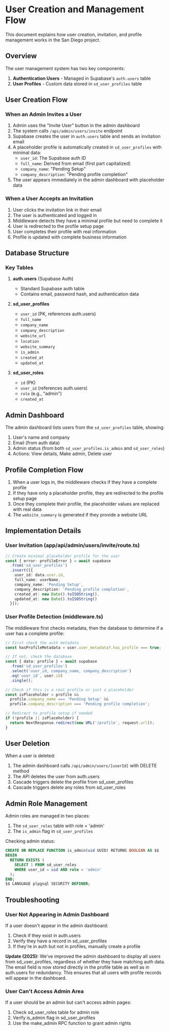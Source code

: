 # User Creation and Management Flow

This document explains how user creation, invitation, and profile management works in the San Diego project.

## Overview

The user management system has two key components:
1. **Authentication Users** - Managed in Supabase's `auth.users` table
2. **User Profiles** - Custom data stored in `sd_user_profiles` table

## User Creation Flow

### When an Admin Invites a User

1. Admin uses the "Invite User" button in the admin dashboard
2. The system calls `/api/admin/users/invite` endpoint
3. Supabase creates the user in `auth.users` table and sends an invitation email
4. A placeholder profile is automatically created in `sd_user_profiles` with minimal data:
   - `user_id`: The Supabase auth ID
   - `full_name`: Derived from email (first part capitalized)
   - `company_name`: "Pending Setup"
   - `company_description`: "Pending profile completion"
5. The user appears immediately in the admin dashboard with placeholder data

### When a User Accepts an Invitation

1. User clicks the invitation link in their email
2. The user is authenticated and logged in
3. Middleware detects they have a minimal profile but need to complete it
4. User is redirected to the profile setup page
5. User completes their profile with real information
6. Profile is updated with complete business information

## Database Structure

### Key Tables

1. **auth.users** (Supabase Auth)
   - Standard Supabase auth table
   - Contains email, password hash, and authentication data

2. **sd_user_profiles**
   - `user_id` (PK, references auth.users)
   - `full_name`
   - `company_name`
   - `company_description`
   - `website_url`
   - `location`
   - `website_summary`
   - `is_admin`
   - `created_at`
   - `updated_at`

3. **sd_user_roles**
   - `id` (PK)
   - `user_id` (references auth.users)
   - `role` (e.g., "admin")
   - `created_at`

## Admin Dashboard

The admin dashboard lists users from the `sd_user_profiles` table, showing:
1. User's name and company
2. Email (from auth data)
3. Admin status (from both `sd_user_profiles.is_admin` and `sd_user_roles`)
4. Actions: View details, Make admin, Delete user

## Profile Completion Flow

1. When a user logs in, the middleware checks if they have a complete profile
2. If they have only a placeholder profile, they are redirected to the profile setup page
3. Once they complete their profile, the placeholder values are replaced with real data
4. The `website_summary` is generated if they provide a website URL

## Implementation Details

### User Invitation (app/api/admin/users/invite/route.ts)

```typescript
// Create minimal placeholder profile for the user
const { error: profileError } = await supabase
  .from('sd_user_profiles')
  .insert([{
    user_id: data.user.id,
    full_name: userName,
    company_name: 'Pending Setup',
    company_description: 'Pending profile completion',
    created_at: new Date().toISOString(),
    updated_at: new Date().toISOString()
  }]);
```

### User Profile Detection (middleware.ts)

The middleware first checks metadata, then the database to determine if a user has a complete profile:

```typescript
// First check the auth metadata
const hasProfileMetadata = user.user_metadata?.has_profile === true;

// If not, check the database
const { data: profile } = await supabase
  .from('sd_user_profiles')
  .select('user_id, company_name, company_description')
  .eq('user_id', user.id)
  .single();

// Check if this is a real profile or just a placeholder
const isPlaceholder = profile && 
  profile.company_name === 'Pending Setup' && 
  profile.company_description === 'Pending profile completion';

// Redirect to profile setup if needed
if (!profile || isPlaceholder) {
  return NextResponse.redirect(new URL('/profile', request.url));
}
```

## User Deletion

When a user is deleted:
1. The admin dashboard calls `/api/admin/users/[userId]` with DELETE method
2. The API deletes the user from auth.users
3. Cascade triggers delete the profile from sd_user_profiles
4. Cascade triggers delete any roles from sd_user_roles

## Admin Role Management

Admin roles are managed in two places:
1. The `sd_user_roles` table with role = 'admin'
2. The `is_admin` flag in `sd_user_profiles`

Checking admin status:
```sql
CREATE OR REPLACE FUNCTION is_admin(uid UUID) RETURNS BOOLEAN AS $$
BEGIN
  RETURN EXISTS (
    SELECT 1 FROM sd_user_roles 
    WHERE user_id = uid AND role = 'admin'
  );
END;
$$ LANGUAGE plpgsql SECURITY DEFINER;
```

## Troubleshooting

### User Not Appearing in Admin Dashboard

If a user doesn't appear in the admin dashboard:
1. Check if they exist in auth.users
2. Verify they have a record in sd_user_profiles
3. If they're in auth but not in profiles, manually create a profile

**Update (2025):** We've improved the admin dashboard to display all users from sd_user_profiles, regardless of whether they have matching auth data. The email field is now stored directly in the profile table as well as in auth.users for redundancy. This ensures that all users with profile records will appear in the dashboard.

### User Can't Access Admin Area

If a user should be an admin but can't access admin pages:
1. Check sd_user_roles table for admin role
2. Verify is_admin flag in sd_user_profiles
3. Use the make_admin RPC function to grant admin rights